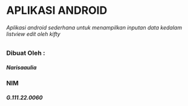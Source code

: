 # APLIKASI ANDROID
###### Aplikasi android sederhana untuk menampilkan inputan data kedalam listview edit oleh kifty

### Dibuat Oleh :
##### Narisaaulia
### NIM
##### G.111.22.0060
